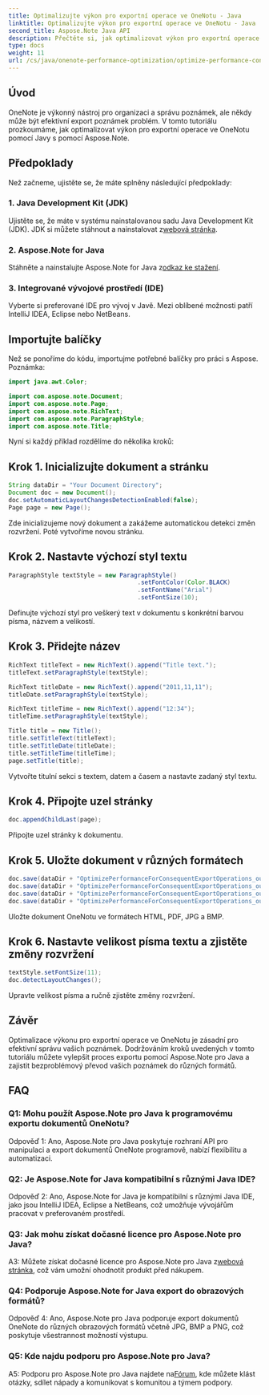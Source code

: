 ```yaml
---
title: Optimalizujte výkon pro exportní operace ve OneNotu - Java
linktitle: Optimalizujte výkon pro exportní operace ve OneNotu - Java
second_title: Aspose.Note Java API
description: Přečtěte si, jak optimalizovat výkon pro exportní operace ve OneNotu pomocí Aspose.Note pro Java. Návod krok za krokem pro efektivní konverzi.
type: docs
weight: 11
url: /cs/java/onenote-performance-optimization/optimize-performance-consequent-export/
---
```

## Úvod

OneNote je výkonný nástroj pro organizaci a správu poznámek, ale někdy může být efektivní export poznámek problém. V tomto tutoriálu prozkoumáme, jak optimalizovat výkon pro exportní operace ve OneNotu pomocí Javy s pomocí Aspose.Note.

## Předpoklady

Než začneme, ujistěte se, že máte splněny následující předpoklady:

### 1. Java Development Kit (JDK)
 Ujistěte se, že máte v systému nainstalovanou sadu Java Development Kit (JDK). JDK si můžete stáhnout a nainstalovat z[webová stránka](https://www.oracle.com/java/technologies/javase-jdk11-downloads.html).

### 2. Aspose.Note for Java
 Stáhněte a nainstalujte Aspose.Note for Java z[odkaz ke stažení](https://releases.aspose.com/note/java/).

### 3. Integrované vývojové prostředí (IDE)
Vyberte si preferované IDE pro vývoj v Javě. Mezi oblíbené možnosti patří IntelliJ IDEA, Eclipse nebo NetBeans.

## Importujte balíčky

Než se ponoříme do kódu, importujme potřebné balíčky pro práci s Aspose. Poznámka:

```java
import java.awt.Color;

import com.aspose.note.Document;
import com.aspose.note.Page;
import com.aspose.note.RichText;
import com.aspose.note.ParagraphStyle;
import com.aspose.note.Title;
```

Nyní si každý příklad rozdělíme do několika kroků:

## Krok 1. Inicializujte dokument a stránku

```java
String dataDir = "Your Document Directory";
Document doc = new Document();
doc.setAutomaticLayoutChangesDetectionEnabled(false);
Page page = new Page();
```

Zde inicializujeme nový dokument a zakážeme automatickou detekci změn rozvržení. Poté vytvoříme novou stránku.

## Krok 2. Nastavte výchozí styl textu

```java
ParagraphStyle textStyle = new ParagraphStyle()
                                    .setFontColor(Color.BLACK)
                                    .setFontName("Arial")
                                    .setFontSize(10);
```

Definujte výchozí styl pro veškerý text v dokumentu s konkrétní barvou písma, názvem a velikostí.

## Krok 3. Přidejte název

```java
RichText titleText = new RichText().append("Title text.");
titleText.setParagraphStyle(textStyle);

RichText titleDate = new RichText().append("2011,11,11");
titleDate.setParagraphStyle(textStyle);

RichText titleTime = new RichText().append("12:34");
titleTime.setParagraphStyle(textStyle);

Title title = new Title();
title.setTitleText(titleText);
title.setTitleDate(titleDate);
title.setTitleTime(titleTime);
page.setTitle(title);
```

Vytvořte titulní sekci s textem, datem a časem a nastavte zadaný styl textu.

## Krok 4. Připojte uzel stránky

```java
doc.appendChildLast(page);
```

Připojte uzel stránky k dokumentu.

## Krok 5. Uložte dokument v různých formátech

```java
doc.save(dataDir + "OptimizePerformanceForConsequentExportOperations_out.html");
doc.save(dataDir + "OptimizePerformanceForConsequentExportOperations_out.pdf");
doc.save(dataDir + "OptimizePerformanceForConsequentExportOperations_out.jpg");
doc.save(dataDir + "OptimizePerformanceForConsequentExportOperations_out.bmp");
```

Uložte dokument OneNotu ve formátech HTML, PDF, JPG a BMP.

## Krok 6. Nastavte velikost písma textu a zjistěte změny rozvržení

```java
textStyle.setFontSize(11);
doc.detectLayoutChanges();
```

Upravte velikost písma a ručně zjistěte změny rozvržení.

## Závěr

Optimalizace výkonu pro exportní operace ve OneNotu je zásadní pro efektivní správu vašich poznámek. Dodržováním kroků uvedených v tomto tutoriálu můžete vylepšit proces exportu pomocí Aspose.Note pro Java a zajistit bezproblémový převod vašich poznámek do různých formátů.

## FAQ

### Q1: Mohu použít Aspose.Note pro Java k programovému exportu dokumentů OneNotu?

Odpověď 1: Ano, Aspose.Note pro Java poskytuje rozhraní API pro manipulaci a export dokumentů OneNote programově, nabízí flexibilitu a automatizaci.

### Q2: Je Aspose.Note for Java kompatibilní s různými Java IDE?

Odpověď 2: Ano, Aspose.Note for Java je kompatibilní s různými Java IDE, jako jsou IntelliJ IDEA, Eclipse a NetBeans, což umožňuje vývojářům pracovat v preferovaném prostředí.

### Q3: Jak mohu získat dočasné licence pro Aspose.Note pro Java?

 A3: Můžete získat dočasné licence pro Aspose.Note pro Java z[webová stránka](https://purchase.aspose.com/temporary-license/), což vám umožní ohodnotit produkt před nákupem.

### Q4: Podporuje Aspose.Note for Java export do obrazových formátů?

Odpověď 4: Ano, Aspose.Note pro Java podporuje export dokumentů OneNote do různých obrazových formátů včetně JPG, BMP a PNG, což poskytuje všestrannost možností výstupu.

### Q5: Kde najdu podporu pro Aspose.Note pro Java?

 A5: Podporu pro Aspose.Note pro Java najdete na[Fórum](https://forum.aspose.com/c/note/28), kde můžete klást otázky, sdílet nápady a komunikovat s komunitou a týmem podpory.